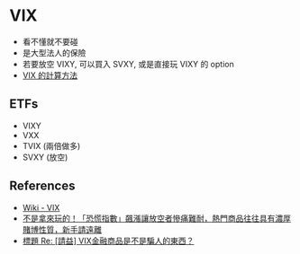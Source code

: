 # VIX

- 看不懂就不要碰
- 是大型法人的保險
- 若要放空 VIXY, 可以買入 SVXY, 或是直接玩 VIXY 的 option
- [VIX 的計算方法](http://www.cboe.com/products/vix-index-volatility/vix-options-and-futures/vix-index/vix-faqs#2)

## ETFs

- VIXY
- VXX
- TVIX (兩倍做多)
- SVXY (放空)

## References
- [Wiki - VIX](https://en.wikipedia.org/wiki/VIX)
- [不是拿來玩的！「恐慌指數」飆漲讓放空者慘痛難耐，熱門商品往往具有濃厚賭博性質，新手請遠離](https://www.wealth.com.tw/home/articles/20257)
- [標題  Re: [請益] VIX金融商品是不是騙人的東西？](https://www.ptt.cc/bbs/Stock/M.1517991613.A.249.html)

